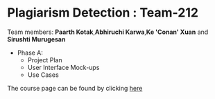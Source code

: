 # Plagiarism Detection : Team-212
Team members: **Paarth Kotak**,**Abhiruchi Karwa**,**Ke 'Conan' Xuan** and **Sirushti Murugesan**

* Phase A:
  * Project Plan
  * User Interface Mock-ups
  * Use Cases

The course page can be found by clicking
[here](https://course.ccs.neu.edu/cs5500)

